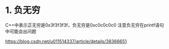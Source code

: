 # 1. 负无穷
 


  C++中表示正无穷是0x3f3f3f3f，负无穷是0xc0c0c0c0
注意负无穷在printf语句中可能会出问题


https://blog.csdn.net/u011514337/article/details/38366651




















